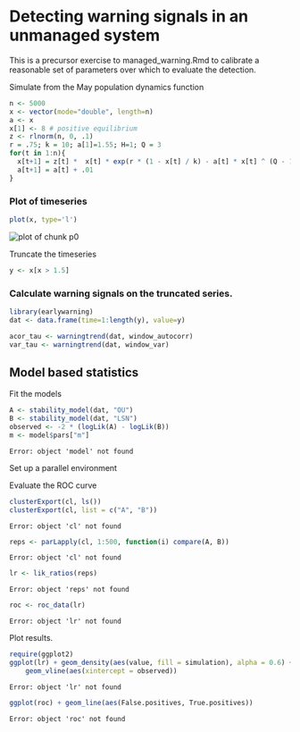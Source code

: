 




# Detecting warning signals in an unmanaged system 

This is a precursor exercise to managed_warning.Rmd to calibrate a reasonable set of parameters over which to evaluate the detection.  






Simulate from the May population dynamics function





```r
n <- 5000
x <- vector(mode="double", length=n)
a <- x
x[1] <- 8 # positive equilibrium
z <- rlnorm(n, 0, .1)
r = .75; k = 10; a[1]=1.55; H=1; Q = 3
for(t in 1:n){
  x[t+1] = z[t] *  x[t] * exp(r * (1 - x[t] / k) - a[t] * x[t] ^ (Q - 1) / (x[t] ^ Q + H ^ Q)) 
  a[t+1] = a[t] + .01
}
```






### Plot of timeseries 



```r
plot(x, type='l')
```

![plot of chunk p0](http://farm9.staticflickr.com/8307/7845763086_ff30bc53c4_o.png) 


Truncate the timeseries 



```r
y <- x[x > 1.5]
```




### Calculate warning signals on the truncated series. 



```r
library(earlywarning)
dat <- data.frame(time=1:length(y), value=y)
```






```r
acor_tau <- warningtrend(dat, window_autocorr)
var_tau <- warningtrend(dat, window_var)
```




## Model based statistics


Fit the models



```r
A <- stability_model(dat, "OU")
B <- stability_model(dat, "LSN")
observed <- -2 * (logLik(A) - logLik(B))
m <- model$pars["m"]
```

```
Error: object 'model' not found
```





Set up a parallel environment





Evaluate the ROC curve



```r
clusterExport(cl, ls())
clusterExport(cl, list = c("A", "B"))
```

```
Error: object 'cl' not found
```

```r
reps <- parLapply(cl, 1:500, function(i) compare(A, B))
```

```
Error: object 'cl' not found
```

```r
lr <- lik_ratios(reps)
```

```
Error: object 'reps' not found
```

```r
roc <- roc_data(lr)
```

```
Error: object 'lr' not found
```




Plot results.



```r
require(ggplot2)
ggplot(lr) + geom_density(aes(value, fill = simulation), alpha = 0.6) + 
    geom_vline(aes(xintercept = observed))
```

```
Error: object 'lr' not found
```

```r
ggplot(roc) + geom_line(aes(False.positives, True.positives))
```

```
Error: object 'roc' not found
```





